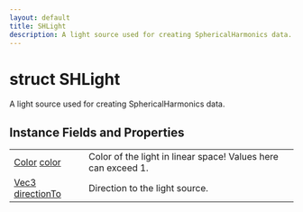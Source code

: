 ```yaml
---
layout: default
title: SHLight
description: A light source used for creating SphericalHarmonics data.
---
```

# struct SHLight

A light source used for creating SphericalHarmonics data.

## Instance Fields and Properties

|  |  |
|--|--|
|[Color]({{site.url}}/Pages/Reference/Color.html) [color]({{site.url}}/Pages/Reference/SHLight/color.html)|Color of the light in linear space! Values here can exceed 1.|
|[Vec3]({{site.url}}/Pages/Reference/Vec3.html) [directionTo]({{site.url}}/Pages/Reference/SHLight/directionTo.html)|Direction to the light source.|
